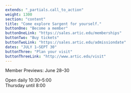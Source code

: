 ```yaml
---
extends: "_partials.call_to_action"
weight: 1300
section: "content"
title: "Come explore Sargent for yourself."
buttonOne: "Become a member"
buttonOneLink: "https://sales.artic.edu/memberships"
buttonTwo: "Buy tickets"
buttonTwoLink: "https://sales.artic.edu/admissiondate"
dates: "JULY 1–SEPT 30"
buttonThree: "Plan your visit"
buttonThreeLink: "http://www.artic.edu/visit"
---
```


Member Previews: June 28–30

Open daily 10:30–5:00  
Thursday until 8:00
